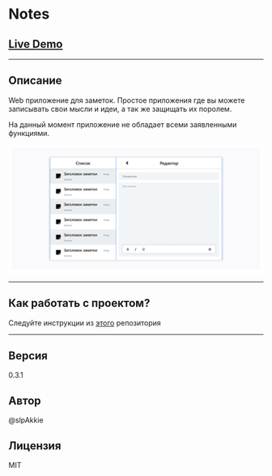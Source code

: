 # Notes

## [Live Demo](//slpAkkie.github.io/)

***

## Описание

Web приложение для заметок.
Простое приложения где вы можете записывать свои мысли и идеи, а так же защищать их поролем.

На данный момент приложение не обладает всеми заявленными функциями.

![Demo image](/figma-layout/notes-with-editor.png?raw=true)

***

## Как работать с проектом?

Следуйте инструкции из [этого](//github.com/slpAkkie/frontend-dev-kit) репозитория

***

## Версия

0.3.1

## Автор

@slpAkkie

## Лицензия

MIT

